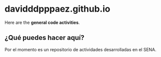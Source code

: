 # davidddpppaez.github.io
<p>Here are the <b>general code activities</b>.</p>
<h2>¿Qué puedes hacer aquí?</h2>
<p>Por el momento es un repositorio de actividades desarrolladas en el SENA.</p>
